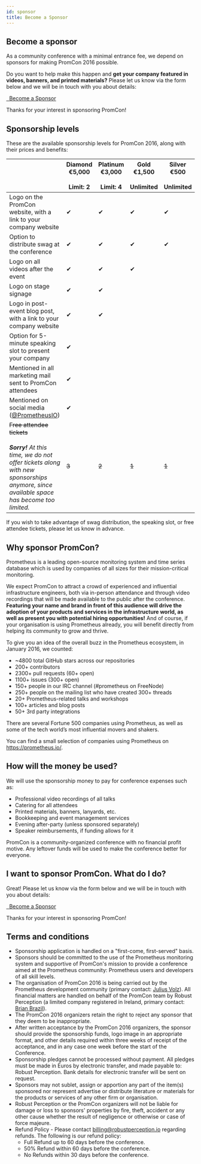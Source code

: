 ```yaml
---
id: sponsor
title: Become a Sponsor
---
```


## Become a sponsor

As a community conference with a minimal entrance fee, we depend on sponsors
for making PromCon 2016 possible.

Do you want to help make this happen and **get your company featured in
videos, banners, and printed materials?** Please let us know via the form
below and we will be in touch with you about details:

<a class="btn btn-default btn-lg" href="https://docs.google.com/forms/d/19jN9-epFfI4fi8IZ3chWfpxZPjSqO2V7pr3vfTrnMa0/viewform" target="_blank" role="button"><i class="fa fa-rocket"></i>&nbsp;&nbsp;Become a Sponsor</a>

Thanks for your interest in sponsoring PromCon!

## Sponsorship levels

These are the available sponsorship levels for PromCon 2016, along with their
prices and benefits:

<table class="table sponsorships-table">
  <thead>
    <tr>
      <th></th>
      <th class="diamond">
        Diamond<br>
        €5,000<br><br>
        Limit: 2
      </th>
      <th class="platinum">
        Platinum<br>
        €3,000<br><br>
        Limit: 4
      </th>
      <th class="gold">
        Gold<br>
        €1,500<br><br>
        Unlimited
      </th>
      <th class="silver">
        Silver<br>
        €500<br><br>
        Unlimited
      </th>
    </tr>
  </thead>
  <tbody>
    <tr>
      <td>
        Logo on the PromCon website, with a link to your company website
      </td>
      <td class="benefit diamond">✔</td>
      <td class="benefit platinum">✔</td>
      <td class="benefit gold">✔</td>
      <td class="benefit silver">✔</td>
    </tr>
    <tr>
      <td>
        Option to distribute swag at the conference
      </td>
      <td class="benefit diamond">✔</td>
      <td class="benefit platinum">✔</td>
      <td class="benefit gold">✔</td>
      <td class="benefit silver">✔</td>
    </tr>
    <tr>
      <td>
        Logo on all videos after the event
      </td>
      <td class="benefit diamond">✔</td>
      <td class="benefit platinum">✔</td>
      <td class="benefit gold">✔</td>
      <td class="benefit silver"></td>
    </tr>
    <tr>
      <td>
        Logo on stage signage
      </td>
      <td class="benefit diamond">✔</td>
      <td class="benefit platinum">✔</td>
      <td class="benefit gold"></td>
      <td class="benefit silver"></td>
    </tr>
    <tr>
      <td>
        Logo in post-event blog post, with a link to your company website
      </td>
      <td class="benefit diamond">✔</td>
      <td class="benefit platinum">✔</td>
      <td class="benefit gold"></td>
      <td class="benefit silver"></td>
    </tr>
    <tr>
      <td>
        Option for 5-minute speaking slot to present your company
      </td>
      <td class="benefit diamond">✔</td>
      <td class="benefit platinum"></td>
      <td class="benefit gold"></td>
      <td class="benefit silver"></td>
    </tr>
    <tr>
      <td>
        Mentioned in all marketing mail sent to PromCon attendees
      </td>
      <td class="benefit diamond">✔</td>
      <td class="benefit platinum"></td>
      <td class="benefit gold"></td>
      <td class="benefit silver"></td>
    </tr>
    <tr>
      <td>
        Mentioned on social media (<a href="https://twitter.com/PrometheusIO">@PrometheusIO</a>)
      </td>
      <td class="benefit diamond">✔</td>
      <td class="benefit platinum"></td>
      <td class="benefit gold"></td>
      <td class="benefit silver"></td>
    </tr>
    <tr>
      <td>
        <strike>Free attendee tickets</strike><br><br>
        <i><b>Sorry!</b> At this time, we do not offer tickets along with new sponsorships anymore, since available space has become too limited.</i>
      </td>
      <td class="benefit diamond"><strike>3</strike></td>
      <td class="benefit platinum"><strike>2</strike></td>
      <td class="benefit gold"><strike>1</strike></td>
      <td class="benefit silver"><strike>1</strike></td>
    </tr>
  </tbody>
</table>

If you wish to take advantage of swag distribution, the speaking slot, or
free attendee tickets, please let us know in advance.

## Why sponsor PromCon?

Prometheus is a leading open-source monitoring system and time series database
which is used by companies of all sizes for their mission-critical monitoring.

We expect PromCon to attract a crowd of experienced and influential
infrastructure engineers, both via in-person attendance and through video
recordings that will be made available to the public after the conference.
**Featuring your name and brand in front of this audience will drive the
adoption of your products and services in the infrastructure world, as well as
present you with potential hiring opportunities!** And of course, if your
organisation is using Prometheus already, you will benefit directly from
helping its community to grow and thrive.

To give you an idea of the overall buzz in the Prometheus ecosystem, in January
2016, we counted:

* ~4800 total GitHub stars across our repositories
* 200+ contributors
* 2300+ pull requests (60+ open)
* 1100+ issues (300+ open)
* 150+ people in our IRC channel (#prometheus on FreeNode)
* 250+ people on the mailing list who have created 300+ threads
* 20+ Prometheus-related talks and workshops
* 100+ articles and blog posts
* 50+ 3rd party integrations

There are several Fortune 500 companies using Prometheus, as well as some of
the tech world’s most influential movers and shakers.

You can find a small selection of companies using Prometheus on
https://prometheus.io/.

## How will the money be used?

We will use the sponsorship money to pay for conference expenses such as:

* Professional video recordings of all talks
* Catering for all attendees
* Printed materials, banners, lanyards, etc.
* Bookkeeping and event management services
* Evening after-party (unless sponsored separately)
* Speaker reimbursements, if funding allows for it

PromCon is a community-organized conference with no financial profit motive.
Any leftover funds will be used to make the conference better for everyone.

## I want to sponsor PromCon. What do I do?

Great! Please let us know via the form below and we will be in touch with you
about details:

<a class="btn btn-default btn-lg" href="https://docs.google.com/forms/d/19jN9-epFfI4fi8IZ3chWfpxZPjSqO2V7pr3vfTrnMa0/viewform" target="_blank" role="button"><i class="fa fa-rocket"></i>&nbsp;&nbsp;Become a Sponsor</a>

Thanks for your interest in sponsoring PromCon!

## Terms and conditions

* Sponsorship application is handled on a "first-come, first-served" basis.
* Sponsors should be committed to the use of the Prometheus monitoring system
  and supportive of PromCon's mission to provide a conference aimed at the
  Prometheus community: Prometheus users and developers of all skill levels.
* The organisation of PromCon 2016 is being carried out by the Prometheus
  development community (primary contact: [Julius Volz](mailto:julius.volz@gmail.com)).
  All financial matters are handled on behalf of the PromCon team by Robust
  Perception (a limited company registered in Ireland, primary contact:
  [Brian Brazil](mailto:brian.brazil@robustperception.io)).
* The PromCon 2016 organizers retain the right to reject any sponsor that they
  deem to be inappropriate.
* After written acceptance by the PromCon 2016 organizers, the sponsor should
  provide the sponsorship funds, logo image in an appropriate format, and other
  details required within three weeks of receipt of the acceptance, and in any
  case one week before the start of the Conference.
* Sponsorship pledges cannot be processed without payment. All pledges must be
  made in Euros by electronic transfer, and made payable to: Robust Perception.
  Bank details for electronic transfer will be sent on request.
* Sponsors may not sublet, assign or apportion any part of the item(s)
  sponsored nor represent advertise or distribute literature or materials for
  the products or services of any other firm or organisation.
* Robust Perception or the PromCon organizers will not be liable for damage or
  loss to sponsors' properties by fire, theft, accident or any other cause
  whether the result of negligence or otherwise or case of force majeure.
* Refund Policy - Please contact
  [billing@robustperception.io](mailto:billing@robustperception.io) regarding
  refunds. The following is our refund policy:
  * Full Refund up to 60 days before the conference.
  * 50% Refund within 60 days before the conference.
  * No Refunds within 30 days before the conference.
